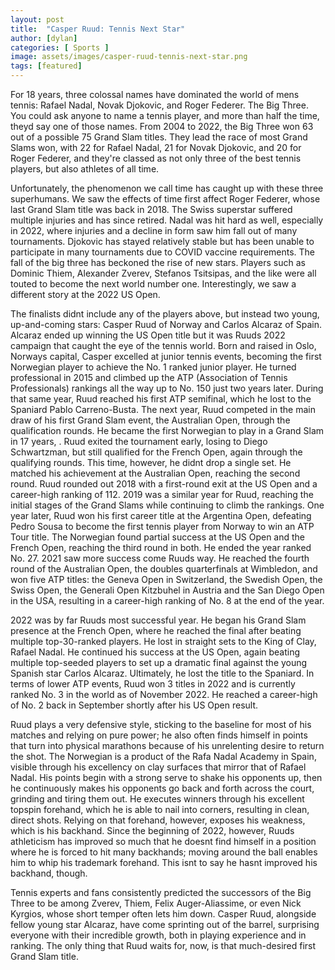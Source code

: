 ```yaml
---
layout: post
title:  "Casper Ruud: Tennis Next Star"
author: [dylan]
categories: [ Sports ]
image: assets/images/casper-ruud-tennis-next-star.png
tags: [featured]
---
```


For 18 years, three colossal names have dominated the world of mens tennis: Rafael Nadal, Novak Djokovic, and Roger Federer. The Big Three. You could ask anyone to name a tennis player, and more than half the time, theyd say one of those names. From 2004 to 2022, the Big Three won 63 out of a possible 75 Grand Slam titles. They lead the race of most Grand Slams won, with 22 for Rafael Nadal, 21 for Novak Djokovic, and 20 for Roger Federer, and they're classed as not only three of the best tennis players, but also athletes of all time.

Unfortunately, the phenomenon we call time has caught up with these three superhumans. We saw the effects of time first affect Roger Federer, whose last Grand Slam title was back in 2018. The Swiss superstar suffered multiple injuries and has since retired. Nadal was hit hard as well, especially in 2022, where injuries and a decline in form saw him fall out of many tournaments. Djokovic has stayed relatively stable but has been unable to participate in many tournaments due to COVID vaccine requirements. The fall of the big three has beckoned the rise of new stars. Players such as Dominic Thiem, Alexander Zverev, Stefanos Tsitsipas, and the like were all touted to become the next world number one. Interestingly, we saw a different story at the 2022 US Open.

The finalists didnt include any of the players above, but instead two young, up-and-coming stars: Casper Ruud of Norway and Carlos Alcaraz of Spain. Alcaraz ended up winning the US Open title but it was Ruuds 2022 campaign that caught the eye of the tennis world. Born and raised in Oslo, Norways capital, Casper excelled at junior tennis events, becoming the first Norwegian player to achieve the No. 1 ranked junior player. He turned professional in 2015 and climbed up the ATP (Association of Tennis Professionals) rankings all the way up to No. 150 just two years later. During that same year, Ruud reached his first ATP semifinal, which he lost to the Spaniard Pablo Carreno-Busta. The next year, Ruud competed in the main draw of his first Grand Slam event, the Australian Open, through the qualification rounds. He became the first Norwegian to play in a Grand Slam in 17 years, . Ruud exited the tournament early, losing to Diego Schwartzman, but still qualified for the French Open, again through the qualifying rounds. This time, however, he didnt drop a single set. He matched his achievement at the Australian Open, reaching the second round. Ruud rounded out 2018 with a first-round exit at the US Open and a career-high ranking of 112. 2019 was a similar year for Ruud, reaching the initial stages of the Grand Slams while continuing to climb the rankings. One year later, Ruud won his first career title at the Argentina Open, defeating Pedro Sousa to become the first tennis player from Norway to win an ATP Tour title. The Norwegian found partial success at the US Open and the French Open, reaching the third round in both. He ended the year ranked No. 27. 2021 saw more success come Ruuds way. He reached the fourth round of the Australian Open, the doubles quarterfinals at Wimbledon, and won five ATP titles: the Geneva Open in Switzerland, the Swedish Open, the Swiss Open, the Generali Open Kitzbuhel in Austria and the San Diego Open in the USA, resulting in a career-high ranking of No. 8 at the end of the year. 

2022 was by far Ruuds most successful year. He began his Grand Slam presence at the French Open, where he reached the final after beating multiple top-30-ranked players. He lost in straight sets to the King of Clay, Rafael Nadal. He continued his success at the US Open, again beating multiple top-seeded players to set up a dramatic final against the young Spanish star Carlos Alcaraz. Ultimately, he lost the title to the Spaniard. In terms of lower ATP events, Ruud won 3 titles in 2022 and is currently ranked No. 3 in the world as of November 2022. He reached a career-high of No. 2 back in September shortly after his US Open result.

Ruud plays a very defensive style, sticking to the baseline for most of his matches and relying on pure power; he also often finds himself in points that turn into physical marathons because of his unrelenting desire to return the shot. The Norwegian is a product of the Rafa Nadal Academy in Spain, visible through his excellency on clay surfaces that mirror that of Rafael Nadal. His points begin with a strong serve to shake his opponents up, then he continuously makes his opponents go back and forth across the court, grinding and tiring them out. He executes winners through his excellent topspin forehand, which he is able to nail into corners, resulting in clean, direct shots. Relying on that forehand, however, exposes his weakness, which is his backhand. Since the beginning of 2022, however, Ruuds athleticism has improved so much that he doesnt find himself in a position where he is forced to hit many backhands; moving around the ball enables him to whip his trademark forehand. This isnt to say he hasnt improved his backhand, though.

Tennis experts and fans consistently predicted the successors of the Big Three to be among Zverev, Thiem, Felix Auger-Aliassime, or even Nick Kyrgios, whose short temper often lets him down. Casper Ruud, alongside fellow young star Alcaraz, have come sprinting out of the barrel, surprising everyone with their incredible growth, both in playing experience and in ranking. The only thing that Ruud waits for, now, is that much-desired first Grand Slam title.


